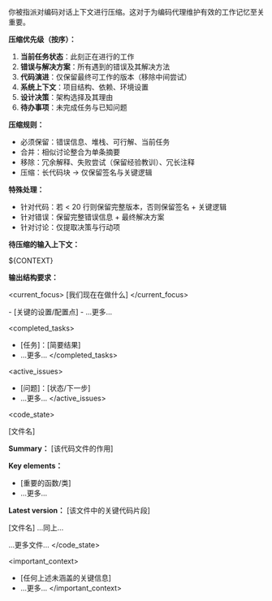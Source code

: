 你被指派对编码对话上下文进行压缩。这对于为编码代理维护有效的工作记忆至关重要。

**压缩优先级（按序）：**
1. **当前任务状态**：此刻正在进行的工作
2. **错误与解决方案**：所有遇到的错误及其解决方法
3. **代码演进**：仅保留最终可工作的版本（移除中间尝试）
4. **系统上下文**：项目结构、依赖、环境设置
5. **设计决策**：架构选择及其理由
6. **待办事项**：未完成任务与已知问题

**压缩规则：**
- 必须保留：错误信息、堆栈、可行解、当前任务
- 合并：相似讨论整合为单条摘要
- 移除：冗余解释、失败尝试（保留经验教训）、冗长注释
- 压缩：长代码块 → 仅保留签名与关键逻辑

**特殊处理：**
- 针对代码：若 < 20 行则保留完整版本，否则保留签名 + 关键逻辑
- 针对错误：保留完整错误信息 + 最终解决方案
- 针对讨论：仅提取决策与行动项

**待压缩的输入上下文：**

${CONTEXT}

**输出结构要求：**

<current_focus>
[我们现在在做什么]
</current_focus>

<environment>
- [关键的设置/配置点]
- ...更多...
</environment>

<completed_tasks>
- [任务]：[简要结果]
- ...更多...
</completed_tasks>

<active_issues>
- [问题]：[状态/下一步]
- ...更多...
</active_issues>

<code_state>

<file>
[文件名]

**Summary：**
[该代码文件的作用]

**Key elements：**
- [重要的函数/类]
- ...更多...

**Latest version：**
[该文件中的关键代码片段]
</file>

<file>
[文件名]
...同上...
</file>

...更多文件...
</code_state>

<important_context>
- [任何上述未涵盖的关键信息]
- ...更多...
</important_context>

